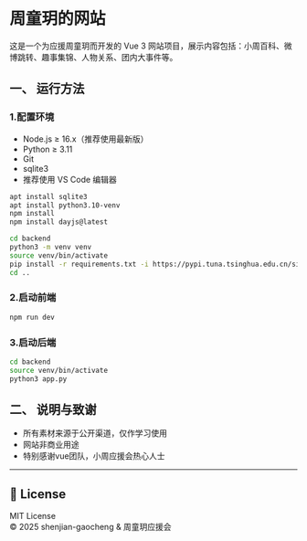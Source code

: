 
# 周童玥的网站

这是一个为应援周童玥而开发的 Vue 3 网站项目，展示内容包括：小周百科、微博跳转、趣事集锦、人物关系、团内大事件等。


## 一、 运行方法

### 1.配置环境

- Node.js ≥ 16.x（推荐使用最新版）
- Python ≥ 3.11
- Git
- sqlite3
- 推荐使用 VS Code 编辑器

```bash
apt install sqlite3
apt install python3.10-venv
npm install
npm install dayjs@latest
```

```bash
cd backend
python3 -m venv venv
source venv/bin/activate
pip install -r requirements.txt -i https://pypi.tuna.tsinghua.edu.cn/simple
cd ..
```

### 2.启动前端

```bash
npm run dev
```

### 3.启动后端

```bash
cd backend
source venv/bin/activate
python3 app.py
```



## 二、 说明与致谢

- 所有素材来源于公开渠道，仅作学习使用
- 网站非商业用途
- 特别感谢vue团队，小周应援会热心人士

---

## 📄 License

MIT License  
© 2025 shenjian-gaocheng & 周童玥应援会
